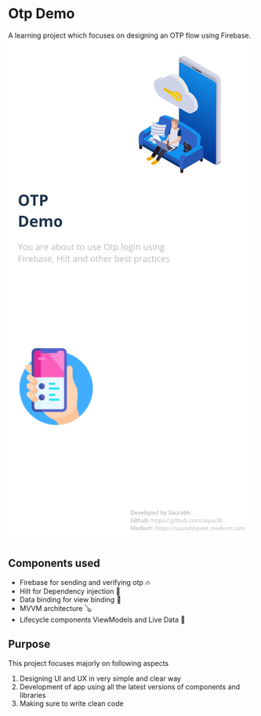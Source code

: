 # Otp Demo
A learning project which focuses on designing an OTP flow using Firebase.
![Screenshot](Splash.jpg)

## Components used
- Firebase for sending and verifying otp 🔥
- Hilt for Dependency injection 💉
- Data binding for view binding 🔖
- MVVM architecture 🪕
- Lifecycle components ViewModels and Live Data 🧩
## Purpose
This project focuses majorly on following aspects
1. Designing UI and UX in very simple and clear way
2. Development of app using all the latest versions of components and libraries
3. Making sure to write clean code
